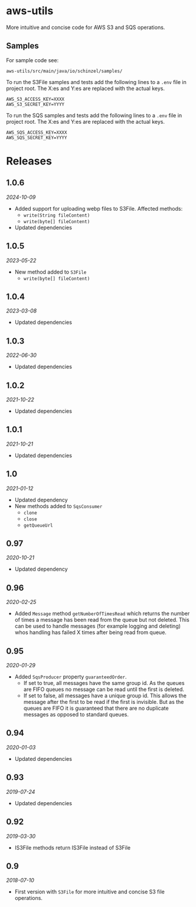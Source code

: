 # aws-utils

More intuitive and concise code for AWS S3 and SQS operations.

## Samples

For sample code see:

`aws-utils/src/main/java/io/schinzel/samples/`

To run the S3File samples and tests add the following lines to a `.env` file in project root. 
The X:es and Y:es are replaced with the actual keys.

```
AWS_S3_ACCESS_KEY=XXXX
AWS_S3_SECRET_KEY=YYYY
```

To run the SQS samples and tests add the following lines to a `.env` file in project root. 
The X:es and Y:es are replaced with the actual keys.

```
AWS_SQS_ACCESS_KEY=XXXX
AWS_SQS_SECRET_KEY=YYYY
```


# Releases
## 1.0.6
_2024-10-09_
- Added support for uploading webp files to S3File. Affected methods:
  - `write(String fileContent)`
  - `write(byte[] fileContent)`
- Updated dependencies

## 1.0.5
_2023-05-22_
- New method added to `S3File`
    - `write(byte[] fileContent)`

## 1.0.4
_2023-03-08_
- Updated dependencies

## 1.0.3
_2022-06-30_
- Updated dependencies

## 1.0.2
_2021-10-22_
- Updated dependencies

## 1.0.1
_2021-10-21_
- Updated dependencies

## 1.0
_2021-01-12_
- Updated dependency
- New methods added to `SqsConsumer`
    - `clone`
    - `close`
    - `getQueueUrl`

## 0.97
_2020-10-21_
- Updated dependency

## 0.96
_2020-02-25_
- Added `Message` method `getNumberOfTimesRead` which returns the number of times a message has been read from the queue but not deleted. This can be used to handle messages (for example logging and deleting) whos handling has failed X times after being read from queue.

## 0.95
_2020-01-29_
- Added `SqsProducer` property `guaranteedOrder`. 
    - If set to true, all messages have the same group id. As the queues are FIFO queues no message can be read until the first is deleted. 
    - If set to false, all messages have a unique group id. This allows the message after the first to be read if the first is invisible. But as the queues are FIFO it is guaranteed that there are no duplicate messages as opposed to standard queues. 

## 0.94
_2020-01-03_
- Updated dependencies

## 0.93
_2019-07-24_
- Updated dependencies

## 0.92
_2019-03-30_
- IS3File methods return IS3File instead of S3File

## 0.9
_2018-07-10_
- First version with `S3File` for more intuitive and concise S3 file operations.